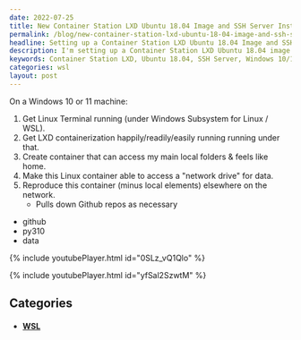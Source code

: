 ```yaml
---
date: 2022-07-25
title: New Container Station LXD Ubuntu 18.04 Image and SSH Server Install
permalink: /blog/new-container-station-lxd-ubuntu-18-04-image-and-ssh-server-install/
headline: Setting up a Container Station LXD Ubuntu 18.04 Image and SSH Server on Windows 10 or 11
description: I'm setting up a Container Station LXD Ubuntu 18.04 image and SSH server on my Windows 10 or 11 machine. I'll get Linux Terminal running under Windows Subsystem for Linux / WSL, then get LXD containerization running. I'll create a container that accesses my main local folders and feels like home, and make this Linux container able to access a 'network drive' for data. Finally, I'll reproduce this container to make it easy for others to set up their own.
keywords: Container Station LXD, Ubuntu 18.04, SSH Server, Windows 10/11, Linux Terminal, WSL, LXD Containerization, Local Folders, Network Drive, Reproduce Container
categories: wsl
layout: post
---
```


On a Windows 10 or 11 machine:

1. Get Linux Terminal running (under Windows Subsystem for Linux / WSL).
2. Get LXD containerization happily/readily/easily running running under that.
3. Create container that can access my main local folders & feels like home.
4. Make this Linux container able to access a "network drive" for data.
5. Reproduce this container (minus local elements) elsewhere on the network.
   - Pulls down Github repos as necessary

- github
- py310
- data

{% include youtubePlayer.html id="0SLz_vQ1Qlo" %}

{% include youtubePlayer.html id="yfSal2SzwtM" %}


## Categories

<ul>
<li><h4><a href='/wsl/'>WSL</a></h4></li></ul>